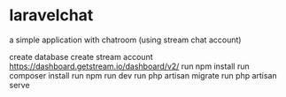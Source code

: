 # laravelchat

a simple application with chatroom (using stream chat account)

create database
create stream account https://dashboard.getstream.io/dashboard/v2/
run npm install
run composer install
run npm run dev
run php artisan migrate
run php artisan serve
